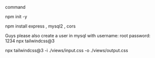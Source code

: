 command 

npm init -y

npm install express , mysql2 , cors 

Guys please also create a user in mysql with 
username: root 
password: 1234
npx tailwindcss@3

 npx tailwindcss@3 -i ./views/input.css -o ./views/output.css
